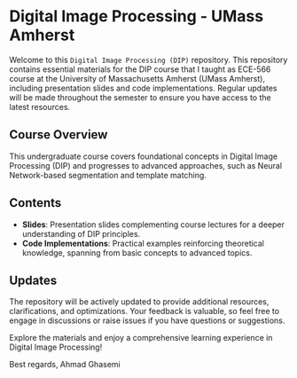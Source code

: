 # Digital Image Processing - UMass Amherst

Welcome to this `Digital Image Processing (DIP)` repository.  This repository contains essential materials for the DIP course that I taught as ECE-566 course at the University of Massachusetts Amherst (UMass Amherst), including presentation slides and code implementations. Regular updates will be made throughout the semester to ensure you have access to the latest resources.

## Course Overview

This undergraduate course covers foundational concepts in Digital Image Processing (DIP) and progresses to advanced approaches, such as Neural Network-based segmentation and template matching.

## Contents

- **Slides**: Presentation slides complementing course lectures for a deeper understanding of DIP principles.
- **Code Implementations**: Practical examples reinforcing theoretical knowledge, spanning from basic concepts to advanced topics.

## Updates

The repository will be actively updated to provide additional resources, clarifications, and optimizations. Your feedback is valuable, so feel free to engage in discussions or raise issues if you have questions or suggestions.

Explore the materials and enjoy a comprehensive learning experience in Digital Image Processing!

Best regards,
Ahmad Ghasemi
